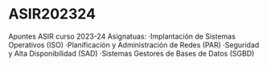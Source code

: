 # ASIR202324
Apuntes ASIR curso 2023-24
Asignatuas:
  ·Implantación de Sistemas Operativos (ISO)
  ·Planificación y Administración de Redes (PAR)
  ·Seguridad y Alta Disponibilidad (SAD)
  ·Sistemas Gestores de Bases de Datos (SGBD)
